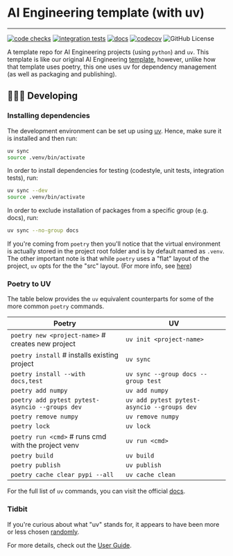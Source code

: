 # AI Engineering template (with uv)

----------------------------------------------------------------------------------------

[![code checks](https://github.com/VectorInstitute/aieng-template-uv/actions/workflows/code_checks.yml/badge.svg)](https://github.com/VectorInstitute/aieng-template-uv/actions/workflows/code_checks.yml)
[![integration tests](https://github.com/VectorInstitute/aieng-template-uv/actions/workflows/integration_tests.yml/badge.svg)](https://github.com/VectorInstitute/aieng-template-uv/actions/workflows/integration_tests.yml)
[![docs](https://github.com/VectorInstitute/aieng-template-uv/actions/workflows/docs.yml/badge.svg)](https://github.com/VectorInstitute/aieng-template-uv/actions/workflows/docs.yml)
[![codecov](https://codecov.io/github/VectorInstitute/aieng-template-uv/graph/badge.svg?token=83MYFZ3UPA)](https://codecov.io/github/VectorInstitute/aieng-template-uv)
![GitHub License](https://img.shields.io/github/license/VectorInstitute/aieng-template-uv)

A template repo for AI Engineering projects (using ``python``) and ``uv``. This
template is like our original AI Engineering [template](https://github.com/VectorInstitute/aieng-template),
however, unlike how that template uses poetry, this one uses uv for dependency
management (as well as packaging and publishing).

## 🧑🏿‍💻 Developing

### Installing dependencies

The development environment can be set up using
[uv](https://github.com/astral-sh/uv?tab=readme-ov-file#installation). Hence, make sure it is
installed and then run:

```bash
uv sync
source .venv/bin/activate
```

In order to install dependencies for testing (codestyle, unit tests, integration tests),
run:

```bash
uv sync --dev
source .venv/bin/activate
```

In order to exclude installation of packages from a specific group (e.g. docs),
run:

```bash
uv sync --no-group docs
```

If you're coming from `poetry` then you'll notice that the virtual environment
is actually stored in the project root folder and is by default named as `.venv`.
The other important note is that while `poetry` uses a "flat" layout of the project,
`uv` opts for the the "src" layout. (For more info, see [here](https://packaging.python.org/en/latest/discussions/src-layout-vs-flat-layout/))

### Poetry to UV

The table below provides the `uv` equivalent counterparts for some of the more
common `poetry` commands.

| Poetry                                               | UV                                          |
|------------------------------------------------------|---------------------------------------------|
| `poetry new <project-name>`  # creates new project   | `uv init <project-name>`                    |
| `poetry install`  # installs existing project        | `uv sync`                                   |
| `poetry install --with docs,test`                    | `uv sync --group docs --group test`         |
| `poetry add numpy`                                   | `uv add numpy`                              |
| `poetry add pytest pytest-asyncio --groups dev`      | `uv add pytest pytest-asyncio --groups dev` |
| `poetry remove numpy`                                | `uv remove numpy`                           |
| `poetry lock`                                        | `uv lock`                                   |
| `poetry run <cmd>`  # runs cmd with the project venv | `uv run <cmd>`                              |
| `poetry build`                                       | `uv build`                                  |
| `poetry publish`                                     | `uv publish`                                |
| `poetry cache clear pypi --all`                      | `uv cache clean`                            |

For the full list of `uv` commands, you can visit the official [docs](https://docs.astral.sh/uv/reference/cli/#uv).

### Tidbit

If you're curious about what "uv" stands for, it appears to have been more or
less chosen [randomly](https://github.com/astral-sh/uv/issues/1349#issuecomment-1986451785).


For more details, check out the [User Guide](https://github.com/VectorInstitute/aieng-template-uv/blob/main/docs/user_guide.md).